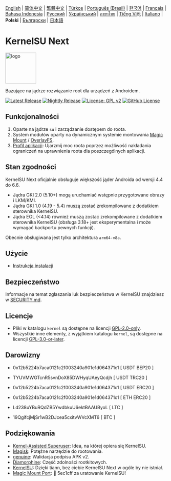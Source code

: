 [English](README.md) | [简体中文](README_CN.md) | [繁體中文](README_TW.md) | [Türkçe](README_TR.md) | [Português (Brasil)](README_PT-BR.md) | [한국어](README_KO.md) | [Français](README_FR.md) | [Bahasa Indonesia](README_ID.md) | [Русский](README_RU.md) | [Український](README_UA.md) | [ภาษาไทย](README_TH.md) | [Tiếng Việt](README_VI.md) | [Italiano](README_IT.md) | **Polski** | [Български](README_BG.md) | [日本語](README_JA.md)

# KernelSU Next

<img src="/assets/kernelsu_next.png" style="width: 96px;" alt="logo">

Bazujące na jądrze rozwiązanie root dla urządzeń z Androidem.

[![Latest Release](https://img.shields.io/github/v/release/KernelSU-Next/KernelSU-Next?label=Release&logo=github)](https://github.com/KernelSU-Next/KernelSU-Next/releases/latest)
[![Nightly Release](https://img.shields.io/badge/Nightly%20Release-gray?logo=hackthebox&logoColor=fff)](https://nightly.link/KernelSU-Next/KernelSU-Next/workflows/build-manager-ci/next/Manager)
[![License: GPL v2](https://img.shields.io/badge/License-GPL%20v2-orange.svg?logo=gnu)](https://www.gnu.org/licenses/old-licenses/gpl-2.0.en.html)
[![GitHub License](https://img.shields.io/github/license/KernelSU-Next/KernelSU-Next?logo=gnu)](/LICENSE)

## Funkcjonalności

1. Oparte na jądrze `su` i zarządzanie dostępem do roota.
2. System modułów oparty na dynamicznym systemie montowania [Magic Mount](https://topjohnwu.github.io/Magisk/details.html#magic-mount) / [OverlayFS](https://en.wikipedia.org/wiki/OverlayFS).
3. [Profil aplikacji](https://kernelsu.org/guide/app-profile.html): Ujarzmij moc roota poprzez możliwość nakładania ograniczeń na uprawnienia roota dla poszczególnych aplikacji.

## Stan zgodności

KernelSU Next oficjalnie obsługuje większość jąder Androida od wersji 4.4 do 6.6.
 - Jądra GKI 2.0 (5.10+) mogą uruchamiać wstępnie przygotowane obrazy i LKM/KMI.
 - Jądra GKI 1.0 (4.19 - 5.4) muszą zostać zrekompilowane z dodatkiem sterownika KernelSU.
 - Jądra EOL (<4.14) również muszą zostać zrekompilowane z dodatkiem sterownika KernelSU (obsługa 3.18+ jest eksperymentalna i może wymagać backportu pewnych funkcji).

Obecnie obsługiwana jest tylko architektura `arm64-v8a`.

## Użycie

- [Instrukcja instalacji](https://ksunext.org/pages/installation.html)

## Bezpieczeństwo

Informacje na temat zgłaszania luk bezpieczeństwa w KernelSU znajdziesz w [SECURITY.md](/SECURITY.md).

## Licencje

- Pliki w katalogu `kernel` są dostępne na licencji [GPL-2.0-only](https://www.gnu.org/licenses/old-licenses/gpl-2.0.en.html).
- Wszystkie inne elementy, z wyjątkiem katalogu `kernel`, są dostępne na licencji [GPL-3.0-or-later](https://www.gnu.org/licenses/gpl-3.0.html).

## Darowizny

- 0x12b5224b7aca0121c2f003240a901e1d064371c1 [ USDT BEP20 ]

- TYUVMWGTcnR5svnDoX85DWHyqUAeyQcdjh [ USDT TRC20 ]

- 0x12b5224b7aca0121c2f003240a901e1d064371c1 [ USDT ERC20 ]

- 0x12b5224b7aca0121c2f003240a901e1d064371c1 [ ETH ERC20 ]

- Ld238uYBuRQdZB5YwdbkuU6ektBAAUByoL [ LTC ]

- 19QgifcjMjSr1wB2DJcea5cxitvWVcXMT6 [ BTC ]

## Podziękowania

- [Kernel-Assisted Superuser](https://git.zx2c4.com/kernel-assisted-superuser/about/): Idea, na której opiera się KernelSU.
- [Magisk](https://github.com/topjohnwu/Magisk): Potężne narzędzie do rootowania.
- [genuine](https://github.com/brevent/genuine/): Walidacja podpisu APK v2.
- [Diamorphine](https://github.com/m0nad/Diamorphine): Część zdolności rootkitowych.
- [KernelSU](https://github.com/tiann/KernelSU): Dzięki tiann, bez ciebie KernelSU Next w ogóle by nie istniał.
- [Magic Mount Port](https://github.com/5ec1cff/KernelSU/blob/main/userspace/ksud/src/magic_mount.rs): 💜 5ec1cff za uratowanie KernelSU!
